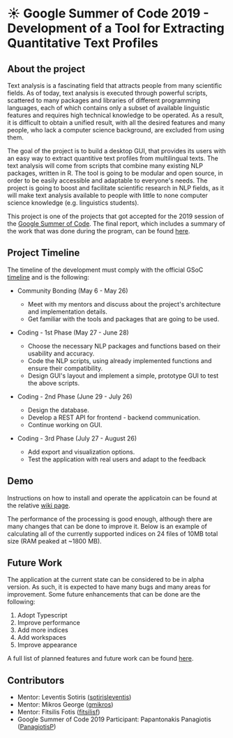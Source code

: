 # :sunny: Google Summer of Code 2019 - Development of a Tool for Extracting Quantitative Text Profiles 
## About the project
Text analysis is a fascinating field that attracts people from many scientific fields. 
As of today, text analysis is executed through powerful scripts, scattered to many packages and libraries of different programming languages, each of which contains only a subset of available linguistic features and requires high technical knowledge to be operated. 
As a result, it is difficult to obtain a unified result, with all the desired features and many people, who lack a computer science background, are excluded from using them. 

The goal of the project is to build a desktop GUI, that provides its users with an easy way to extract quantitive text profiles from multilingual texts. 
The text analysis will come from scripts that combine many existing NLP packages, written in R. 
The tool is going to be modular and open source, in order to be easily accessible and adaptable to everyone's needs. 
The project is going to boost and facilitate scientific research in NLP fields, as it will make text analysis available to people with little to none computer science knowledge (e.g. linguistics students).

This project is one of the projects that got accepted for the 2019 session of the [Google Summer of Code](https://summerofcode.withgoogle.com/about/). The final report, which includes a summary of the work that was done during the program, can be found [here](https://gist.github.com/PanagiotisP/568c028e3ca53431aa852afe4cc7b2e9).

## Project Timeline
The timeline of the development must comply with the official GSoC [timeline](https://summerofcode.withgoogle.com/how-it-works/#timeline) and is the following:

* Community Bonding (May 6 - May 26)
  * Meet with my mentors and discuss about the project's architecture and implementation details.
  * Get familiar with the tools and packages that are going to be used.

* Coding - 1st Phase (May 27 - June 28)
  * Choose the necessary NLP packages and functions based on their usability and accuracy.
  * Code the NLP scripts, using already implemented functions and ensure their compatibility.
  * Design GUI's layout and implement a simple, prototype GUI to test the above scripts. 

* Coding - 2nd Phase (June 29 - July 26)
  * Design the database.
  * Develop a REST API for frontend - backend communication.
  * Continue working on GUI.

* Coding - 3rd Phase (July 27 - August 26)
  * Add export and visualization options.
  * Test the application with real users and adapt to the feedback

## Demo
Instructions on how to install and operate the applicatoin can be found at the relative [wiki page](https://github.com/eellak/gsoc2019-text-extraction/wiki/Installation-and-Operation).

The performance of the processing is good enough, although there are many changes that can be done to improve it. Below is an example of calculating all of the currently supported indices on 24 files of 10MB total size (RAM peaked at ~1800 MB).

## Future Work
The application at the current state can be considered to be in alpha version. As such, it is expected to have many bugs and many areas for improvement. Some future enhancements that can be done are the following:

 1. Adopt Typescript
 2. Improve performance
 3. Add more indices
 4. Add workspaces
 5. Improve appearance
 
 A full list of planned features and future work can be found [here](https://github.com/eellak/gsoc2019-text-extraction/wiki/Future-Work).

## Contributors
 * Mentor: Leventis Sotiris ([sotirisleventis](https://github.com/sotirisleventis))
 * Mentor: Mikros George ([gmikros](https://github.com/gmikros))
 * Mentor: Fitsilis Fotis ([fitsilisf](https://github.com/fitsilisf))
 * Google Summer of Code 2019 Participant: Papantonakis Panagiotis ([PanagiotisP](https://github.com/PanagiotisP))
  
